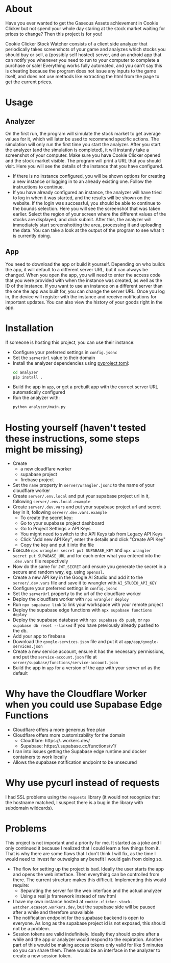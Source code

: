 # About
Have you ever wanted to get the Gaseous Assets achievement in Cookie Clicker but not spend your whole day staring at the stock market waiting for prices to change? Then this project is for you!

Cookie Clicker Stock Watcher consists of a client side analyzer that periodically takes screenshots of your game and analyzes which stocks you should buy or sell, a (possibly self hosted) server, and an android app that can notify you whenever you need to run to your computer to complete a purchase or sale! Everything works fully automated, and you can't say this is cheating because the program does not issue any inputs to the game itself, and does not use methods like extracting the html from the page to get the current prices.

# Usage

## Analyzer
On the first run, the program will simulate the stock market to get average values for it, which will later be used to recommend specific actions. The simulation will only run the first time you start the analyzer. After you start the analyzer (and the simulation is completed), it will instantly take a screenshot of your computer. Make sure you have Cookie Clicker opened and the stock market visible. The program will print a URL that you should visit. Here you will see the details of the instance that you have configured.
- If there is no instance configured, you will be shown options for creating a new instance or logging in to an already existing one. Follow the instructions to continue.
- If you have already configured an instance, the analyzer will have tried to log in when it was started, and the results will be shown on the website.
If the login was successful, you should be able to continue to the bounds selection. Here you will see the screenshot that was taken earlier. Select the region of your screen where the different values of the stocks are displayed, and click submit. After this, the analyzer will immediately start screenshotting the area, processing it and uploading the data. You can take a look at the output of the program to see what it is currently doing.

## App
You need to download the app or build it yourself. Depending on who builds the app, it will default to a different server URL, but it can always be changed. When you open the app, you will need to enter the access code that you were provided with when the instance was created, as well as the ID of the instance. If you want to use an instance on a different server than the one the app was built for, you can change the server URL. Once you log in, the device will register with the instance and receive notifications for important updates. You can also view the history of your goods right in the app.

# Installation

If someone is hosting this project, you can use their instance:
- Configure your preferred settings in `config.jsonc`
- Set the `serverUrl` value to their domain
- Install the analyzer dependencies using [pyproject.toml](https://peps.python.org/pep-0621/):
    ```sh
    cd analyzer
    pip install .
    ```
- Build the app in `app`, or get a prebuilt app with the correct server URL automatically configured
- Run the analyzer with:
    ```sh
    python analyzer/main.py
    ```


# Hosting yourself (haven't tested these instructions, some steps might be missing)
- Create
    - a new cloudflare worker
    - supabase project
    - firebase project
- Set the `name` property in `server/wrangler.jsonc` to the name of your cloudflare worker
- Create `server/.env.local` and put your supabase project url in it, following `server/.env.local.example`
- Create `server/.dev.vars` and put your supabase project url and secret key in it, following `server/.dev.vars.example`
    - To create the secret key:
    - Go to your supabase project dashboard
    - Go to Project Settings > API Keys
    - You might need to switch to the API Keys tab from Legacy API Keys
    - Click "Add new API Key", enter the details and click "Create API Key"
    - Copy the key and put it into the file
- Execute `npx wrangler secret put SUPABASE_KEY` and `npx wrangler secret put SUPABASE_URL` and for each enter what you entered into the `.dev.vars` file respectively
- Now do the same for `JWT_SECRET` and ensure you generate the secret in a secure and random way, eg. using `openssl`.
- Create a new API key in the Google AI Studio and add it to the `server/.dev.vars` file and save it to wrangler with `AI_STUDIO_API_KEY`
- Configure your preferred settings in `config.jsonc`
- Set the `serverUrl` property to the url of the cloudflare worker
- Deploy the cloudflare worker with `npx wrangler deploy`
- Run `npx supabase link` to link your workspace with your remote project
- Deploy the supabase edge functions with `npx supabase functions deploy`
- Deploy the supabase database with `npx supabase db push`, or `npx supabase db reset --linked` if you have previously already pushed to the db.
- Add your app to firebase
- Download the `google-services.json` file and put it at `app/app/google-services.json`
- Create a new service account, ensure it has the necessary permissions, and put the `service-account.json` file at `server/supabase/functions/service-account.json`
- Build the app in `app` for a version of the app with your server url as the default




# Why have the Cloudflare Worker when you could use Supabase Edge Functions
- Cloudflare offers a more generous free plan
- Cloudflare offers more customizability for the domain
    - Cloudflare: https://<custom>.<username>.workers.dev/<custom>
    - Supabase: https://<project-id>.supabase.co/functions/v1/<custom>
- I ran into issues getting the Supabase edge runtime and docker containers to work locally
- Allows the supabase notification endpoint to be unsecured

# Why use pycurl instead of requests
I had SSL problems using the `requests` library (it would not recognize that the hostname matched, I suspect there is a bug in the library with subdomain wildcards).


# Problems
This project is not important and a priority for me. It started as a joke and I only continued it because I realized that I could learn a few things from it. That is why there are some flaws that I don't think I will fix, as the time I would need to invest far outweighs any benefit I would gain from doing so.

- The flow for setting up the project is bad. Ideally the user starts the app and opens the web interface. Then everything can be controlled from there. The current structure makes this difficult. Implementing this would require:
    - Separating the server for the web interface and the actual analyzer
    - Using a real js framework instead of raw html
- I have my own instance hosted at `cookie-clicker-stock-watcher.ecasept.workers.dev`, but the supabase side will be paused after a while and therefore unavailable
- The notification endpoint for the supabase backend is open to everyone. As long as the supabase project id is not exposed, this should not be a problem.
- Session tokens are valid indefinitely. Ideally they should expire after a while and the app or analyzer would respond to the expiration. Another part of this would be making access tokens only valid for like 5 minutes so you can share them. There would be an interface in the analyzer to create a new session token.
